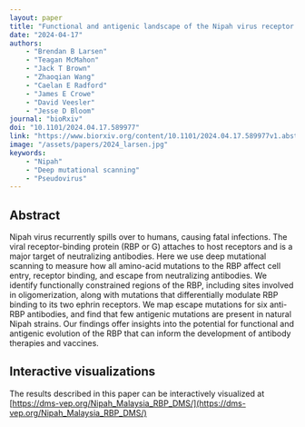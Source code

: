 ```yaml
---
layout: paper
title: "Functional and antigenic landscape of the Nipah virus receptor binding protein"
date: "2024-04-17"
authors: 
    - "Brendan B Larsen"
    - "Teagan McMahon"
    - "Jack T Brown"
    - "Zhaoqian Wang"
    - "Caelan E Radford"
    - "James E Crowe"
    - "David Veesler"
    - "Jesse D Bloom"
journal: "bioRxiv"
doi: "10.1101/2024.04.17.589977"
link: "https://www.biorxiv.org/content/10.1101/2024.04.17.589977v1.abstract"
image: "/assets/papers/2024_larsen.jpg"
keywords:
    - "Nipah"
    - "Deep mutational scanning"
    - "Pseudovirus"
---
```


## Abstract

Nipah virus recurrently spills over to humans, causing fatal infections. The viral receptor-binding protein (RBP or G) attaches to host receptors and is a major target of neutralizing antibodies. Here we use deep mutational scanning to measure how all amino-acid mutations to the RBP affect cell entry, receptor binding, and escape from neutralizing antibodies. We identify functionally constrained regions of the RBP, including sites involved in oligomerization, along with mutations that differentially modulate RBP binding to its two ephrin receptors. We map escape mutations for six anti-RBP antibodies, and find that few antigenic mutations are present in natural Nipah strains. Our findings offer insights into the potential for functional and antigenic evolution of the RBP that can inform the development of antibody therapies and vaccines.

## Interactive visualizations
The results described in this paper can be interactively visualized at [https://dms-vep.org/Nipah_Malaysia_RBP_DMS/](https://dms-vep.org/Nipah_Malaysia_RBP_DMS/)
